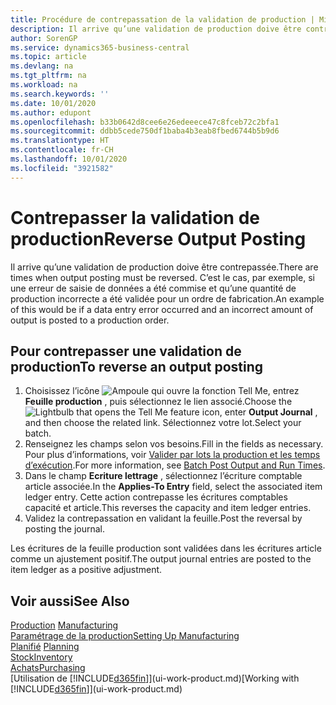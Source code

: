 ```yaml
---
title: Procédure de contrepassation de la validation de production | Microsoft Docs
description: Il arrive qu’une validation de production doive être contrepassée. C’est le cas, par exemple, si une erreur de saisie de données a été commise et qu’une quantité de production incorrecte a été validée pour un ordre de fabrication.
author: SorenGP
ms.service: dynamics365-business-central
ms.topic: article
ms.devlang: na
ms.tgt_pltfrm: na
ms.workload: na
ms.search.keywords: ''
ms.date: 10/01/2020
ms.author: edupont
ms.openlocfilehash: b33b0642d8cee6e26edeeece47c8fceb72c2bfa1
ms.sourcegitcommit: ddbb5cede750df1baba4b3eab8fbed6744b5b9d6
ms.translationtype: HT
ms.contentlocale: fr-CH
ms.lasthandoff: 10/01/2020
ms.locfileid: "3921582"
---
```

# <a name="reverse-output-posting"></a><span data-ttu-id="ec5fb-104">Contrepasser la validation de production</span><span class="sxs-lookup"><span data-stu-id="ec5fb-104">Reverse Output Posting</span></span>
<span data-ttu-id="ec5fb-105">Il arrive qu’une validation de production doive être contrepassée.</span><span class="sxs-lookup"><span data-stu-id="ec5fb-105">There are times when output posting must be reversed.</span></span> <span data-ttu-id="ec5fb-106">C’est le cas, par exemple, si une erreur de saisie de données a été commise et qu’une quantité de production incorrecte a été validée pour un ordre de fabrication.</span><span class="sxs-lookup"><span data-stu-id="ec5fb-106">An example of this would be if a data entry error occurred and an incorrect amount of output is posted to a production order.</span></span>  

## <a name="to-reverse-an-output-posting"></a><span data-ttu-id="ec5fb-107">Pour contrepasser une validation de production</span><span class="sxs-lookup"><span data-stu-id="ec5fb-107">To reverse an output posting</span></span>  
1.  <span data-ttu-id="ec5fb-108">Choisissez l’icône ![Ampoule qui ouvre la fonction Tell Me](media/ui-search/search_small.png "Dites-moi ce que vous voulez faire"), entrez **Feuille production** , puis sélectionnez le lien associé.</span><span class="sxs-lookup"><span data-stu-id="ec5fb-108">Choose the ![Lightbulb that opens the Tell Me feature](media/ui-search/search_small.png "Tell me what you want to do") icon, enter **Output Journal** , and then choose the related link.</span></span> <span data-ttu-id="ec5fb-109">Sélectionnez votre lot.</span><span class="sxs-lookup"><span data-stu-id="ec5fb-109">Select your batch.</span></span>  
2. <span data-ttu-id="ec5fb-110">Renseignez les champs selon vos besoins.</span><span class="sxs-lookup"><span data-stu-id="ec5fb-110">Fill in the fields as necessary.</span></span> <span data-ttu-id="ec5fb-111">Pour plus d’informations, voir [Valider par lots la production et les temps d’exécution](production-how-to-post-output-quantity.md).</span><span class="sxs-lookup"><span data-stu-id="ec5fb-111">For more information, see [Batch Post Output and Run Times](production-how-to-post-output-quantity.md).</span></span>
3.  <span data-ttu-id="ec5fb-112">Dans le champ **Ecriture lettrage** , sélectionnez l’écriture comptable article associée.</span><span class="sxs-lookup"><span data-stu-id="ec5fb-112">In the **Applies-To Entry** field, select the associated item ledger entry.</span></span> <span data-ttu-id="ec5fb-113">Cette action contrepasse les écritures comptables capacité et article.</span><span class="sxs-lookup"><span data-stu-id="ec5fb-113">This reverses the capacity and item ledger entries.</span></span>  
4. <span data-ttu-id="ec5fb-114">Validez la contrepassation en validant la feuille.</span><span class="sxs-lookup"><span data-stu-id="ec5fb-114">Post the reversal by posting the journal.</span></span>  

<span data-ttu-id="ec5fb-115">Les écritures de la feuille production sont validées dans les écritures article comme un ajustement positif.</span><span class="sxs-lookup"><span data-stu-id="ec5fb-115">The output journal entries are posted to the item ledger as a positive adjustment.</span></span>  

## <a name="see-also"></a><span data-ttu-id="ec5fb-116">Voir aussi</span><span class="sxs-lookup"><span data-stu-id="ec5fb-116">See Also</span></span>  
 <span data-ttu-id="ec5fb-117">[Production](production-manage-manufacturing.md)  </span><span class="sxs-lookup"><span data-stu-id="ec5fb-117">[Manufacturing](production-manage-manufacturing.md)  </span></span>  
 [<span data-ttu-id="ec5fb-118">Paramétrage de la production</span><span class="sxs-lookup"><span data-stu-id="ec5fb-118">Setting Up Manufacturing</span></span>](production-configure-production-processes.md)  
 <span data-ttu-id="ec5fb-119">[Planifié](production-planning.md)    </span><span class="sxs-lookup"><span data-stu-id="ec5fb-119">[Planning](production-planning.md)    </span></span>  
 [<span data-ttu-id="ec5fb-120">Stock</span><span class="sxs-lookup"><span data-stu-id="ec5fb-120">Inventory</span></span>](inventory-manage-inventory.md)  
 [<span data-ttu-id="ec5fb-121">Achats</span><span class="sxs-lookup"><span data-stu-id="ec5fb-121">Purchasing</span></span>](purchasing-manage-purchasing.md)  
 <span data-ttu-id="ec5fb-122">[Utilisation de [!INCLUDE[d365fin](includes/d365fin_md.md)]](ui-work-product.md)</span><span class="sxs-lookup"><span data-stu-id="ec5fb-122">[Working with [!INCLUDE[d365fin](includes/d365fin_md.md)]](ui-work-product.md)</span></span>  
